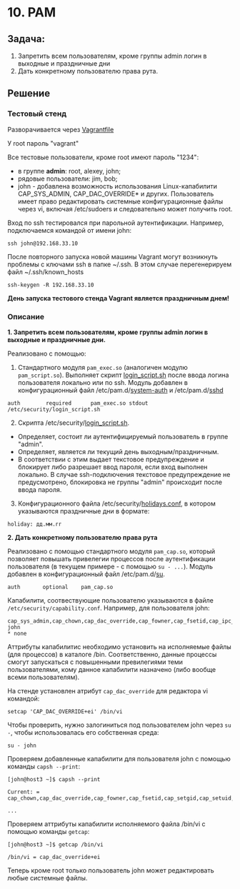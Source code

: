 # 10. PAM
## Задача:

1. Запретить всем пользователям, кроме группы admin логин в выходные и праздничные дни
2. Дать конкретному пользователю права рута.

## Решение

### Тестовый стенд ###

Разворачивается через [Vagrantfile](Vagrantfile)

У root пароль "vagrant"

Все тестовые пользователи, кроме root имеют пароль "1234":
- в группе **admin**: root, alexey, john;
- рядовые пользователи: jim, bob;
- john - добавлена возможность использования Linux-капабилити CAP_SYS_ADMIN, CAP_DAC_OVERRIDE* и других. Пользователь имеет право редактировать системные конфигурационные файлы через vi, включая /etc/sudoers и следовательно может получить root.

Вход по ssh тестировался при парольной аутентификации. Например, подключаемся командой от имени john:

`ssh john@192.168.33.10`

После повторного запуска новой машины Vagrant могут возникнуть проблемы с ключами ssh в папке ~/.ssh. В этом случае перегенерируем файл ~/.ssh/known_hosts

`ssh-keygen -R 192.168.33.10`

**День запуска тестового стенда Vagrant является праздничным днем!**

### Описание ###

**1. Запретить всем пользователям, кроме группы admin логин в выходные и праздничные дни.**

Реализовано с помощью: 
1) Стандартного модуля `pam_exec.so` (аналогичен модулю `pam_script.so`). Выполняет скрипт [login_script.sh](login_script.sh) после ввода логина пользователя локально или по ssh.
Модуль добавлен в конфигурационный файл /etc/pam.d/[system-auth](system-auth) и /etc/pam.d/[sshd](sshd)

`auth        required      pam_exec.so stdout /etc/security/login_script.sh `

2) Скрипта /etc/security/[login_script.sh](login_script.sh).
- Определяет, состоит ли аутентифицируемый пользователь в группе "admin".
- Определяет, является ли текущий день выходным/праздничным.
- В соответствии с этим выдает текстовое предупреждение и блокирует либо разрешает ввод пароля, если вход выполнен локально. 
В случае ssh-подключения текстовое предупреждение не предусмотрено, блокировка не группы "admin" происходит после ввода пароля.

3) Конфигурационного файла /etc/security/[holidays.conf](holidays.conf), в котором указываются праздничные дни в формате:

`holiday: дд.мм.гг`


**2. Дать конкретному пользователю права рута**

Реализовано с помощью cтандартного модуля `pam_cap.so`, который позволяет повышать привелегии процессов после аутентификации пользователя (в текущем примере - с помощью `su - ...`). Модуль добавлен в конфигурационный файл /etc/pam.d/[su](su).

`auth		optional	pam_cap.so`

Капабилити, соотвествующие пользователю указываются в файле `/etc/security/capability.conf`. Например, для пользователя john: 

````
cap_sys_admin,cap_chown,cap_dac_override,cap_fowner,cap_fsetid,cap_ipc_lock,cap_net_admin,cap_setuid,cap_setgid john 
* none 
````

Аттрибуты капабилитис необходимо установить на исполняемые файлы (для процессов) в каталоге /bin. Соответственно, данные процессы смогут запускаться с повышенными превилегиями теми пользователями, кому данное капабилити назначено (либо вообще всеми пользователям). 

На стенде установлен атрибут `cap_dac_override` для редактора vi командой:

`setcap 'CAP_DAC_OVERRIDE+ei' /bin/vi`

Чтобы проверить, нужно залогиниться под пользователем john через `su -`, чтобы использовалась его собственная среда:

`su - john`

Проверяем добавленные капабилити для пользователя john с помощью команды `capsh --print`:

````
[john@host3 ~]$ capsh --print

Current: = cap_chown,cap_dac_override,cap_fowner,cap_fsetid,cap_setgid,cap_setuid,cap_net_admin,cap_ipc_lock,cap_sys_admin+i

...
````

Проверяем аттрибуты капабилити исполняемого файла /bin/vi с помощью команды `getcap`:

````
[john@host3 ~]$ getcap /bin/vi

/bin/vi = cap_dac_override+ei
````

Теперь кроме root только пользователь john может редактировать любые системные файлы.







